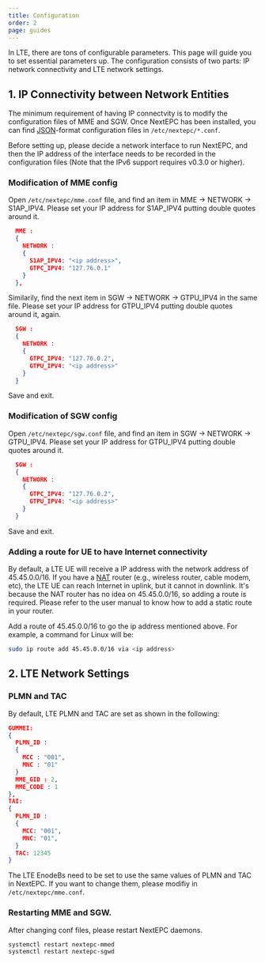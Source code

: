 ```yaml
---
title: Configuration
order: 2
page: guides
---
```


In LTE, there are tons of configurable parameters. This page will guide you to set essential parameters up. The configuration consists of two parts: IP network connectivity and LTE network settings.

## 1. IP Connectivity between Network Entities

The minimum requirement of having IP connectvity is to modify the configuration files of MME and SGW. Once NextEPC has been installed, you can find [JSON](https://www.json.org/)-format configuration files in `/etc/nextepc/*.conf`.

Before setting up, please decide a network interface to run NextEPC, and then the IP address of the interface needs to be recorded in the configuration files (Note that the IPv6 support requires v0.3.0 or higher).

### Modification of MME config

Open `/etc/nextepc/mme.conf` file, and find an item in MME &rarr; NETWORK &rarr; S1AP_IPV4. Please set your IP address for S1AP_IPV4 putting double quotes around it.  

```json
  MME :
  {
    NETWORK :
    {
      S1AP_IPV4: "<ip address>",
      GTPC_IPV4: "127.76.0.1"
    }
  },
```

Similarily, find the next item in SGW &rarr; NETWORK &rarr; GTPU_IPV4 in the same file. Please set your IP address for GTPU_IPV4 putting double quotes around it, again.  

```json
  SGW :
  {
    NETWORK :
    {
      GTPC_IPV4: "127.76.0.2",
      GTPU_IPV4: "<ip address>"
    }
  }
```

Save and exit.


### Modification of SGW config

Open `/etc/nextepc/sgw.conf` file, and find an item in SGW &rarr; NETWORK &rarr; GTPU_IPV4. Please set your IP address for GTPU_IPV4 putting double quotes around it.

```json
  SGW :
  {
    NETWORK :
    {
      GTPC_IPV4: "127.76.0.2",
      GTPU_IPV4: "<ip address>"
    }
  }
```

Save and exit.


### Adding a route for UE to have Internet connectivity

By default, a LTE UE will receive a IP address with the network address of 45.45.0.0/16. If you have a [NAT](https://en.wikipedia.org/wiki/Network_address_translation) router (e.g., wireless router, cable modem, etc), the LTE UE can reach Internet in uplink, but it cannot in downlink. It's because the NAT router has no idea on 45.45.0.0/16, so adding a route is required. Please refer to the user manual to know how to add a static route in your router.

Add a route of 45.45.0.0/16 to go the ip address mentioned above. For example, a command for Linux will be:

```bash
sudo ip route add 45.45.0.0/16 via <ip address>
```

## 2. LTE Network Settings

### PLMN and TAC

By default, LTE PLMN and TAC are set as shown in the following:

```json
GUMMEI:
{
  PLMN_ID : 
  {
    MCC : "001",
    MNC : "01"
  }
  MME_GID : 2,
  MME_CODE : 1
},
TAI:
{
  PLMN_ID :
  {
    MCC: "001",
    MNC: "01",
  }
  TAC: 12345
}
```

The LTE EnodeBs need to be set to use the same values of PLMN and TAC in NextEPC. If you want to change them, please modifiy in `/etc/nextepc/mme.conf`.


### Restarting MME and SGW.

After changing conf files, please restart NextEPC daemons.

```bash
systemctl restart nextepc-mmed
systemctl restart nextepc-sgwd
```

